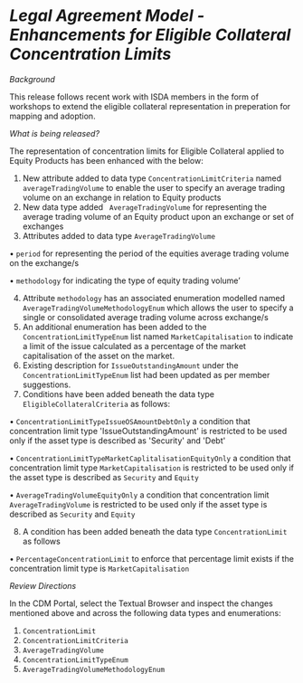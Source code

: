 # *Legal Agreement Model - Enhancements for Eligible Collateral Concentration Limits*

_Background_

This release follows recent work with ISDA members in the form of workshops to extend the eligible collateral representation in preperation for mapping and adoption.

_What is being released?_

The representation of concentration limits for Eligible Collateral applied to Equity Products has been enhanced with the below:
1.	New attribute added to data type ` ConcentrationLimitCriteria ` named `averageTradingVolume` to enable the user to specify an average trading volume on an exchange in relation to Equity products
2.	New data type added ` AverageTradingVolume` for representing the average trading volume of an Equity product upon an exchange or set of exchanges
3.	Attributes added to data type `AverageTradingVolume` 

  •	`period` for representing the period of the equities average trading volume on the exchange/s
  
  •	`methodology` for indicating the type of equity trading volume’
  
4.	Attribute `methodology` has an associated enumeration modelled named `AverageTradingVolumeMethodologyEnum` which allows the user to specify a single or consolidated average trading volume across exchange/s
5.	An additional enumeration has been added to the `ConcentrationLimitTypeEnum` list named `MarketCapitalisation` to indicate a limit of the issue calculated as a percentage of the market capitalisation of the asset on the market. 
6.	Existing description for `IssueOutstandingAmount` under the `ConcentrationLimitTypeEnum` list had been updated as per member suggestions.
7.	Conditions have been added beneath the data type `EligibleCollateralCriteria` as follows:

  •	`ConcentrationLimitTypeIssueOSAmountDebtOnly` a condition that concentration limit type 'IssueOutstandingAmount' is restricted to be used only if the asset type is described as 'Security' and 'Debt'
  
  •	`ConcentrationLimitTypeMarketCaplitalisationEquityOnly` a condition that concentration limit type `MarketCapitalisation` is restricted to be used only if the asset type is described as `Security` and `Equity`
  
  •	`AverageTradingVolumeEquityOnly` a condition that concentration limit `AverageTradingVolume` is restricted to be used only if the asset type is described as `Security` and `Equity`
  
8.	A condition has been added beneath the data type `ConcentrationLimit` as follows 

  •	`PercentageConcentrationLimit` to enforce that percentage limit exists if the concentration limit type is `MarketCapitalisation`


_Review Directions_
 
In the CDM Portal, select the Textual Browser and inspect the changes mentioned above and across the following data types and enumerations: 

1.	`ConcentrationLimit`
2.	`ConcentrationLimitCriteria`
3.	`AverageTradingVolume`
4.	`ConcentrationLimitTypeEnum`
5.	`AverageTradingVolumeMethodologyEnum`

